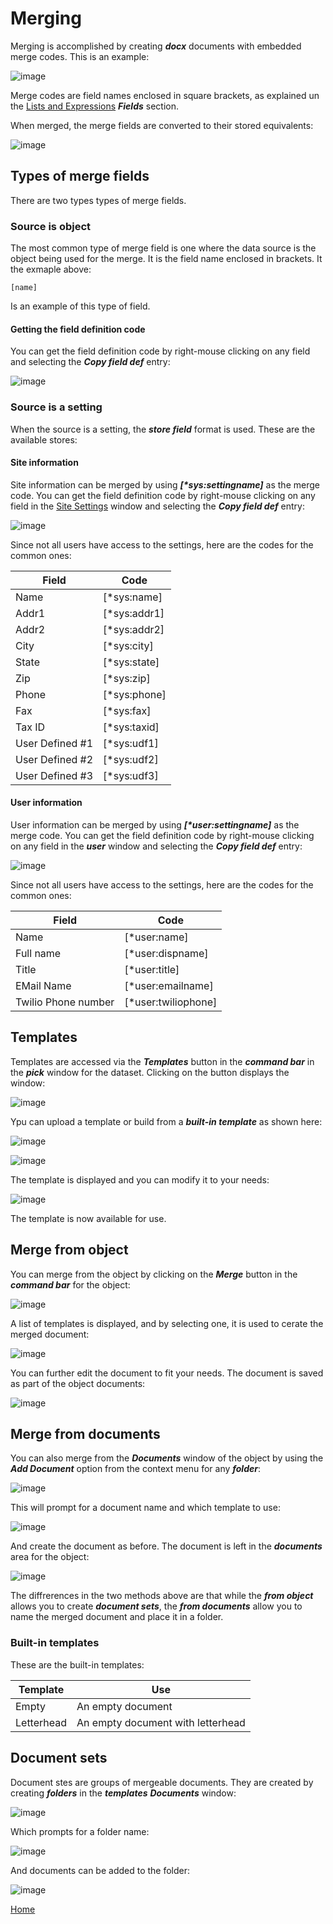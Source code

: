 # Merging

Merging is accomplished by creating ***docx*** documents with embedded merge codes.  This is an example:

![image](/help/info/images/Merge2.png)

Merge codes are field names enclosed in square brackets, as explained un the [Lists and Expressions](/help/info/README_LE.md)
***Fields*** section.

When merged, the merge fields are converted to their stored equivalents:

![image](/help/info/images/Merge3.png)

## Types of merge fields

There are two types types of merge fields.

### Source is object

The most common type of merge field is one where the data source is the object being used for the merge.  It is the field
name enclosed in brackets.  It the exmaple above:

```
[name]
```

Is an example of this type of field.

#### Getting the field definition code

You can get the field definition code by right-mouse clicking on any field and selecting the ***Copy field def*** entry:

![image](/help/info/images/Merge1.png)

### Source is a setting

When the source is a setting, the ***store field*** format is used.  These are the available stores:

#### Site information

Site information can be merged by using ***[\*sys:settingname]*** as the merge code.  You can get the field definition
code by right-mouse clicking on any field in the [Site Settings](/help/info/README_SITE.md) window and selecting the 
***Copy field def*** entry: 

![image](/help/info/images/Merge4.png)

Since not all users have access to the settings, here are the codes for the common ones:

|Field|Code|
|-|-|
|Name|[*sys:name]|
|Addr1|[*sys:addr1]|
|Addr2|[*sys:addr2]|
|City|[*sys:city]|
|State|[*sys:state]|
|Zip|[*sys:zip]|
|Phone|[*sys:phone]|
|Fax|[*sys:fax]|
|Tax ID|[*sys:taxid]|
|User Defined #1|[*sys:udf1]|
|User Defined #2|[*sys:udf2]|
|User Defined #3|[*sys:udf3]|

#### User information

User information can be merged by using ***[\*user:settingname]*** as the merge code.  You can get the field definition
code by right-mouse clicking on any field in the ***user*** window and selecting the 
***Copy field def*** entry: 

![image](/help/info/images/Merge5.png)

Since not all users have access to the settings, here are the codes for the common ones:

|Field|Code|
|-|-|
|Name|[*user:name]|
|Full name|[*user:dispname]|
|Title|[*user:title]|
|EMail Name|[*user:emailname]|
|Twilio Phone number|[*user:twiliophone]|

## Templates

Templates are accessed via the ***Templates*** button in the ***command bar*** in the ***pick*** window for the dataset.
Clicking on the button displays the window:

![image](/help/info/images/Merge6.png)

Ypu can upload a template or build from a ***built-in template*** as shown here:

![image](/help/info/images/Merge7.png)

![image](/help/info/images/Merge8.png)

The template is displayed and you can modify it to your needs:

![image](/help/info/images/Merge2.png)

The template is now available for use.

## Merge from object

You can merge from the object by clicking on the ***Merge*** button in the ***command bar*** for the object:

![image](/help/info/images/Merge9.png)

A list of templates is displayed, and by selecting one, it is used to cerate the merged document:

![image](/help/info/images/Merge3.png)

You can further edit the document to fit your needs.  The document is saved as part of the object documents:

![image](/help/info/images/Merge10.png)

## Merge from documents

You can also merge from the ***Documents*** window of the object by using the ***Add Document*** option from the 
context menu for any ***folder***:

![image](/help/info/images/Merge11.png)

This will prompt for a document name and which template to use:

![image](/help/info/images/Merge12.png)

And create the document as before.  The document is left in the ***documents*** area for the object:

![image](/help/info/images/Merge13.png)

The diffrerences in the two methods above are that while the ***from object*** allows you to create ***document sets***,
the ***from documents*** allow you to name the merged document and place it in a folder.

### Built-in templates

These are the built-in templates:

|Template|Use|
|-|-|
|Empty|An empty document|
|Letterhead|An empty document with letterhead|

## Document sets

Document stes are groups of mergeable documents.  They are created by creating ***folders*** in the ***templates***
***Documents*** window:

![image](/help/info/images/merge14.png)

Which prompts for a folder name:

![image](/help/info/images/Merge15.png)

And documents can be added to the folder:

![image](/help/info/images/Merge16.png)

[Home](../README.md)
